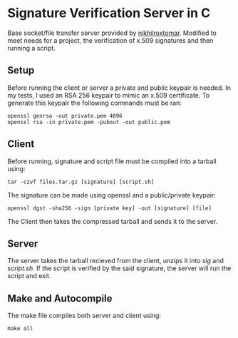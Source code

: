# Signature Verification Server in C

Base socket/file transfer server provided by [nikhilroxtomar](https://github.com/nikhilroxtomar/File-Transfer-using-TCP-Socket-in-C/blob/master/server.c). Modified to meet needs for a project, the verification of x.509 signatures and then running a script. 

## Setup
Before running the client or server a private and public keypair is needed. In my tests, I used an RSA 256 keypair to mimic an x.509 certificate.
To generate this keypair the following commands must be ran:
```Shell
openssl genrsa -out private.pem 4096
openssl rsa -in private.pem -pubout -out public.pem
```

## Client
Before running, signature and script file must be compiled into a tarball using: 
```Shell
tar -czvf files.tar.gz [signature] [script.sh]
```
The signature can be made using openssl and a public/private keypair:
```Shell
openssl dgst -sha256 -sign [private key] -out [signature] [file]
```
The Client then takes the compressed tarball and sends it to the server.
## Server
The server takes the tarball recieved from the client, unzips it into _sig_ and _script.sh_. If the script is verified by the said signature, the server will run the script and exit.  

## Make and Autocompile
The make file compiles both server and client using:
```Shell
make all
```
